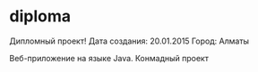 # diploma

Дипломный проект! 
Дата создания: 20.01.2015
Город: Алматы

Веб-приложение на языке Java. 
Конмадный проект
